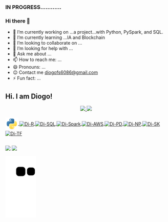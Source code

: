 ### IN PROGRESS............

### Hi there 👋

- 🔭 I’m currently working on ...a project...with Python, PySpark, and SQL.
- 🌱 I’m currently learning ...IA and Blockchain
- 👯 I’m looking to collaborate on ...
- 🤔 I’m looking for help with ...
- 💬 Ask me about ...
- 📫 How to reach me: ...
- 😄 Pronouns: ...
- 😉 Contact me diogofs6086@gmail.com
- ⚡ Fun fact: ...

## Hi. I am Diogo!
<div align="center">
  <a href="https://github.com/diogofs6086">
  <img height="180em" src="https://github-readme-stats.vercel.app/api?username=diogofs6086&show_icons=true&theme=dracula&include_all_commits=true&count_private=true"/>
  <img height="180em" src="https://github-readme-stats.vercel.app/api/top-langs/?username=diogofs6086&layout=compact&langs_count=7&theme=dracula"/>
</div>
<div style="display: inline_block"><br>
  <img align="center" alt="Di-Python" height="40" width="40" src="https://raw.githubusercontent.com/devicons/devicon/master/icons/python/python-original.svg">
  <img align="center" alt="Di-R"      height="40" width="40" src="https://cdn.jsdelivr.net/gh/devicons/devicon/icons/r/r-original.svg">
  <img align="center" alt="Di-SQL"    height="40" width="40" src="https://img.icons8.com/material-outlined/50/000000/sql.png">
  <img align="center" alt="Di-Spark"  height="40" width="40" src="https://cdn.icon-icons.com/icons2/2699/PNG/512/apache_spark_logo_icon_170560.png">
  <img align="center" alt="Di-AWS"    height="40" width="40" src="https://d1yjjnpx0p53s8.cloudfront.net/styles/logo-thumbnail/s3/102017/logo_0.png?17TK91b1B6OvV2MFrCLfukw1c8oEaNr6&itok=vsanFiUj">
  <img align="center" alt="Di-PD"     height="40" width="40" src="https://cdn.jsdelivr.net/gh/devicons/devicon/icons/pandas/pandas-original.svg">
  <img align="center" alt="Di-NP"     height="40" width="40" src="https://cdn.jsdelivr.net/gh/devicons/devicon/icons/numpy/numpy-original.svg">
  <img align="center" alt="Di-SK"     height="30" width="45" src="https://upload.wikimedia.org/wikipedia/commons/thumb/0/05/Scikit_learn_logo_small.svg/260px-Scikit_learn_logo_small.svg.png">
  <img align="center" alt="Di-TF"     height="40" width="40" src="https://cdn.jsdelivr.net/gh/devicons/devicon/icons/tensorflow/tensorflow-original.svg">
  <!---
COLOCAR UM AVATAR  
<img align="right" alt="name-pic" height="150" style="border-radius:50px;" src="https://media.discordapp.net/attachments/639956127056134178/890373478988013628/Publicacoes_Instagram_1_1.png?width=676&height=676">
-->
</div>
  
  ##
 
<div> 
  <a href = "mailto:diogofs6086@gmail.com"><img src="https://img.shields.io/badge/-Gmail-%23333?style=for-the-badge&logo=gmail&logoColor=white" target="_blank"></a>
  <a href="https://www.linkedin.com/in/diogo12sa/?locale=en_US" target="_blank"><img src="https://img.shields.io/badge/-LinkedIn-%230077B5?style=for-the-badge&logo=linkedin&logoColor=white" target="_blank"></a> 
  
 
  ![Snake animation](https://github.com/rafaballerini/rafaballerini/blob/output/github-contribution-grid-snake.svg)
 
</div>
